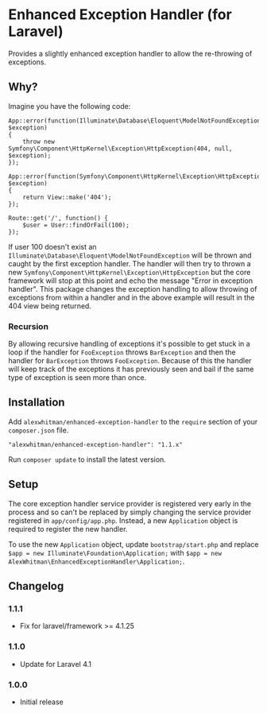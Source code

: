 # Enhanced Exception Handler (for Laravel)

Provides a slightly enhanced exception handler to allow the re-throwing of exceptions.

## Why?

Imagine you have the following code:

```
App::error(function(Illuminate\Database\Eloquent\ModelNotFoundException $exception)
{
	throw new Symfony\Component\HttpKernel\Exception\HttpException(404, null, $exception);
});

App::error(function(Symfony\Component\HttpKernel\Exception\HttpException $exception)
{
	return View::make('404');
});

Route::get('/', function() {
	$user = User::findOrFail(100);
});

```

If user 100 doesn't exist an `Illuminate\Database\Eloquent\ModelNotFoundException` will be thrown and caught by the first exception handler.
The handler will then try to thrown a new `Symfony\Component\HttpKernel\Exception\HttpException` but the core framework will stop at this point
and echo the message "Error in exception handler".  This package changes the exception handling to allow throwing of exceptions from within a handler
and in the above example will result in the 404 view being returned.

### Recursion

By allowing recursive handling of exceptions it's possible to get stuck in a loop if the handler for `FooException` throws `BarException` and then the
handler for `BarException` throws `FooException`.  Because of this the handler will keep track of the exceptions it has previously seen and bail if the
same type of exception is seen more than once.

## Installation

Add `alexwhitman/enhanced-exception-handler` to the `require` section of your `composer.json` file.

`"alexwhitman/enhanced-exception-handler": "1.1.x"`

Run `composer update` to install the latest version.

## Setup

The core exception handler service provider is registered very early in the process and so can't be replaced by simply changing the service provider
registered in `app/config/app.php`.  Instead, a new `Application` object is required to register the new handler.

To use the new `Application` object, update `bootstrap/start.php` and replace
`$app = new Illuminate\Foundation\Application;` with `$app = new AlexWhitman\EnhancedExceptionHandler\Application;`.

## Changelog

### 1.1.1

- Fix for laravel/framework >= 4.1.25

### 1.1.0

- Update for Laravel 4.1

### 1.0.0

- Initial release
